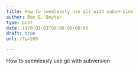 ```yaml
---
title: How to seemlessly use git with subversion
author: Ben E. Boyter
type: post
date: 1970-01-01T00:00:00+00:00
draft: true
url: /?p=209

---
```

How to seemlessly use git with subversion